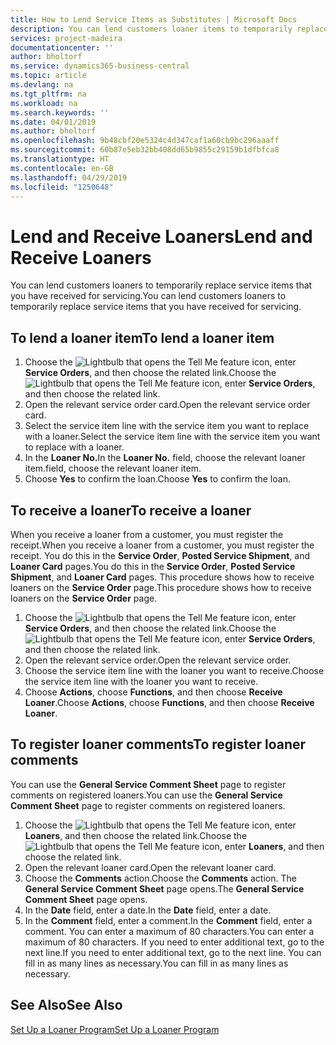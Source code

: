 ```yaml
---
title: How to Lend Service Items as Substitutes | Microsoft Docs
description: You can lend customers loaner items to temporarily replace service items that you have received for servicing.
services: project-madeira
documentationcenter: ''
author: bholtorf
ms.service: dynamics365-business-central
ms.topic: article
ms.devlang: na
ms.tgt_pltfrm: na
ms.workload: na
ms.search.keywords: ''
ms.date: 04/01/2019
ms.author: bholtorf
ms.openlocfilehash: 9b48cbf20e5324c4d347caf1a60cb9bc296aaaff
ms.sourcegitcommit: 60b87e5eb32bb408dd65b9855c29159b1dfbfca8
ms.translationtype: HT
ms.contentlocale: en-GB
ms.lasthandoff: 04/29/2019
ms.locfileid: "1250648"
---
```

# <a name="lend-and-receive-loaners"></a><span data-ttu-id="0628f-103">Lend and Receive Loaners</span><span class="sxs-lookup"><span data-stu-id="0628f-103">Lend and Receive Loaners</span></span>
<span data-ttu-id="0628f-104">You can lend customers loaners to temporarily replace service items that you have received for servicing.</span><span class="sxs-lookup"><span data-stu-id="0628f-104">You can lend customers loaners to temporarily replace service items that you have received for servicing.</span></span>  
  
## <a name="to-lend-a-loaner-item"></a><span data-ttu-id="0628f-105">To lend a loaner item</span><span class="sxs-lookup"><span data-stu-id="0628f-105">To lend a loaner item</span></span>    
1. <span data-ttu-id="0628f-106">Choose the ![Lightbulb that opens the Tell Me feature](media/ui-search/search_small.png "Tell me what you want to do") icon, enter **Service Orders**, and then choose the related link.</span><span class="sxs-lookup"><span data-stu-id="0628f-106">Choose the ![Lightbulb that opens the Tell Me feature](media/ui-search/search_small.png "Tell me what you want to do") icon, enter **Service Orders**, and then choose the related link.</span></span>  
2. <span data-ttu-id="0628f-107">Open the relevant service order card.</span><span class="sxs-lookup"><span data-stu-id="0628f-107">Open the relevant service order card.</span></span>  
3. <span data-ttu-id="0628f-108">Select the service item line with the service item you want to replace with a loaner.</span><span class="sxs-lookup"><span data-stu-id="0628f-108">Select the service item line with the service item you want to replace with a loaner.</span></span>  
4. <span data-ttu-id="0628f-109">In the **Loaner No.**</span><span class="sxs-lookup"><span data-stu-id="0628f-109">In the **Loaner No.**</span></span> <span data-ttu-id="0628f-110">field, choose the relevant loaner item.</span><span class="sxs-lookup"><span data-stu-id="0628f-110">field, choose the relevant loaner item.</span></span>  
5. <span data-ttu-id="0628f-111">Choose **Yes** to confirm the loan.</span><span class="sxs-lookup"><span data-stu-id="0628f-111">Choose **Yes** to confirm the loan.</span></span>  

## <a name="to-receive-a-loaner"></a><span data-ttu-id="0628f-112">To receive a loaner</span><span class="sxs-lookup"><span data-stu-id="0628f-112">To receive a loaner</span></span>  
<span data-ttu-id="0628f-113">When you receive a loaner from a customer, you must register the receipt.</span><span class="sxs-lookup"><span data-stu-id="0628f-113">When you receive a loaner from a customer, you must register the receipt.</span></span> <span data-ttu-id="0628f-114">You do this in the **Service Order**, **Posted Service Shipment**, and **Loaner Card** pages.</span><span class="sxs-lookup"><span data-stu-id="0628f-114">You do this in the **Service Order**, **Posted Service Shipment**, and **Loaner Card** pages.</span></span> <span data-ttu-id="0628f-115">This procedure shows how to receive loaners on the **Service Order** page.</span><span class="sxs-lookup"><span data-stu-id="0628f-115">This procedure shows how to receive loaners on the **Service Order** page.</span></span>  
  
1. <span data-ttu-id="0628f-116">Choose the ![Lightbulb that opens the Tell Me feature](media/ui-search/search_small.png "Tell me what you want to do") icon, enter **Service Orders**, and then choose the related link.</span><span class="sxs-lookup"><span data-stu-id="0628f-116">Choose the ![Lightbulb that opens the Tell Me feature](media/ui-search/search_small.png "Tell me what you want to do") icon, enter **Service Orders**, and then choose the related link.</span></span>  
2. <span data-ttu-id="0628f-117">Open the relevant service order.</span><span class="sxs-lookup"><span data-stu-id="0628f-117">Open the relevant service order.</span></span>  
3. <span data-ttu-id="0628f-118">Choose the service item line with the loaner you want to receive.</span><span class="sxs-lookup"><span data-stu-id="0628f-118">Choose the service item line with the loaner you want to receive.</span></span>  
4. <span data-ttu-id="0628f-119">Choose **Actions**, choose **Functions**, and then choose **Receive Loaner**.</span><span class="sxs-lookup"><span data-stu-id="0628f-119">Choose **Actions**, choose **Functions**, and then choose **Receive Loaner**.</span></span>  

## <a name="to-register-loaner-comments"></a><span data-ttu-id="0628f-120">To register loaner comments</span><span class="sxs-lookup"><span data-stu-id="0628f-120">To register loaner comments</span></span>  
<span data-ttu-id="0628f-121">You can use the **General Service Comment Sheet** page to register comments on registered loaners.</span><span class="sxs-lookup"><span data-stu-id="0628f-121">You can use the **General Service Comment Sheet** page to register comments on registered loaners.</span></span>  
  
1. <span data-ttu-id="0628f-122">Choose the ![Lightbulb that opens the Tell Me feature](media/ui-search/search_small.png "Tell me what you want to do") icon, enter **Loaners**, and then choose the related link.</span><span class="sxs-lookup"><span data-stu-id="0628f-122">Choose the ![Lightbulb that opens the Tell Me feature](media/ui-search/search_small.png "Tell me what you want to do") icon, enter **Loaners**, and then choose the related link.</span></span>  
2. <span data-ttu-id="0628f-123">Open the relevant loaner card.</span><span class="sxs-lookup"><span data-stu-id="0628f-123">Open the relevant loaner card.</span></span>  
3. <span data-ttu-id="0628f-124">Choose the **Comments** action.</span><span class="sxs-lookup"><span data-stu-id="0628f-124">Choose the **Comments** action.</span></span> <span data-ttu-id="0628f-125">The **General Service Comment Sheet** page opens.</span><span class="sxs-lookup"><span data-stu-id="0628f-125">The **General Service Comment Sheet** page opens.</span></span>  
4. <span data-ttu-id="0628f-126">In the **Date** field, enter a date.</span><span class="sxs-lookup"><span data-stu-id="0628f-126">In the **Date** field, enter a date.</span></span>  
5. <span data-ttu-id="0628f-127">In the **Comment** field, enter a comment.</span><span class="sxs-lookup"><span data-stu-id="0628f-127">In the **Comment** field, enter a comment.</span></span> <span data-ttu-id="0628f-128">You can enter a maximum of 80 characters.</span><span class="sxs-lookup"><span data-stu-id="0628f-128">You can enter a maximum of 80 characters.</span></span> <span data-ttu-id="0628f-129">If you need to enter additional text, go to the next line.</span><span class="sxs-lookup"><span data-stu-id="0628f-129">If you need to enter additional text, go to the next line.</span></span> <span data-ttu-id="0628f-130">You can fill in as many lines as necessary.</span><span class="sxs-lookup"><span data-stu-id="0628f-130">You can fill in as many lines as necessary.</span></span>  
  
## <a name="see-also"></a><span data-ttu-id="0628f-131">See Also</span><span class="sxs-lookup"><span data-stu-id="0628f-131">See Also</span></span>  
[<span data-ttu-id="0628f-132">Set Up a Loaner Program</span><span class="sxs-lookup"><span data-stu-id="0628f-132">Set Up a Loaner Program</span></span>](service-how-setup-loaner-program.md)   
